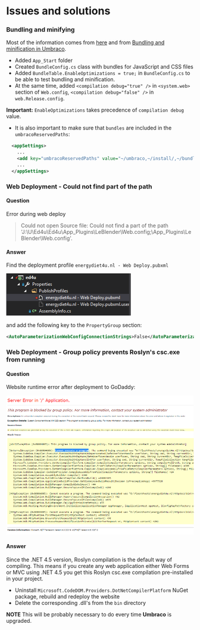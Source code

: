 # Issues and solutions

### Bundling and minifying

Most of the information comes from [here](https://our.umbraco.org/forum/developers/razor/72069-how-to-bundle-css-and-js) and from [Bundling and minification in Umbraco](https://gist.github.com/jkarsrud/5143239).

*   Added `App_Start` folder
*   Created `BundleConfig.cs` class with bundles for JavaScript and CSS files
*   Added `BundleTable.EnableOptimizations = true;` in `BundleConfig.cs` to be able to test bundling and minification.
*   At the same time, added `<compilation debug="true" />` in `<system.web>` section of `Web.config`, `<compilation debug="false" />` in `web.Release.config`.

  **Important:** `EnableOptimizations` takes precedence of `compilation debug` value.

*   It is also important to make sure that `bundles` are included in the `umbracoReservedPaths`:

```xml
  <appSettings>
    ...
    <add key="umbracoReservedPaths" value="~/umbraco,~/install/,~/bundles/" />
    ...
  </appSettings>
```

### Web Deployment - Could not find part of the path

#### Question

Error during web deploy

> Could not open Source file: Could not find a part of the path 'J:\U\Ed4u\Ed4u\App_Plugins\LeBlender\Web.config;\App_Plugins\LeBlender\Web.config'.

#### Answer

Find the deployment profile `energydiet4u.nl - Web Deploy.pubxml`

![energydiet4u.nl - Web Deploy.pubxml](../img/webdeploy.PNG)

and add the following key to the `PropertyGroup` section:

```xml
<AutoParameterizationWebConfigConnectionStrings>False</AutoParameterizationWebConfigConnectionStrings>
```

### Web Deployment - Group policy prevents Roslyn's csc.exe from running

#### Question

Website runtime error after deployment to GoDaddy:

![CodeDOM error](../img/roslyn_csc_error.PNG)

#### Answer

Since the .NET 4.5 version, Roslyn compilation is the default way of compiling. This means if you create any web application either Web Forms or MVC using .NET 4.5 you get this Roslyn csc.exe compilation pre-installed in your project.

*   Uninstall `Microsoft.CodeDOM.Providers.DotNetCompilerPlatform` NuGet package, rebuild and redeploy the website
*   Delete the corresponding .dll's from the `bin` directory

**NOTE** This will be probably necessary to do every time **Umbraco** is upgraded.
